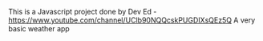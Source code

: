 This is a Javascript project done by Dev Ed - https://www.youtube.com/channel/UClb90NQQcskPUGDIXsQEz5Q
A very basic weather app

